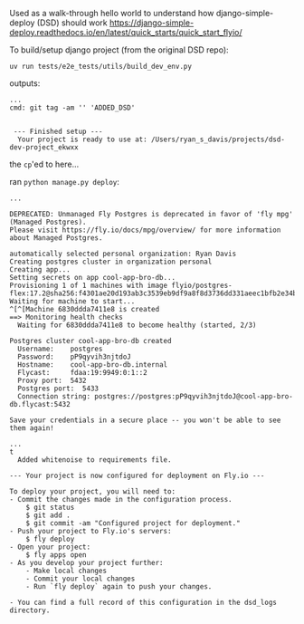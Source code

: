 Used as a walk-through hello world to understand how django-simple-deploy (DSD) should work
https://django-simple-deploy.readthedocs.io/en/latest/quick_starts/quick_start_flyio/

To build/setup django project (from the original DSD repo):
```
uv run tests/e2e_tests/utils/build_dev_env.py
```
outputs:
```
...
cmd: git tag -am '' 'ADDED_DSD'


 --- Finished setup ---
  Your project is ready to use at: /Users/ryan_s_davis/projects/dsd-dev-project_ekwxx
```
the `cp`'ed to here...


ran `python manage.py deploy`:

```
...

DEPRECATED: Unmanaged Fly Postgres is deprecated in favor of 'fly mpg' (Managed Postgres).
Please visit https://fly.io/docs/mpg/overview/ for more information about Managed Postgres.

automatically selected personal organization: Ryan Davis
Creating postgres cluster in organization personal
Creating app...
Setting secrets on app cool-app-bro-db...
Provisioning 1 of 1 machines with image flyio/postgres-flex:17.2@sha256:f4301ae20d193ab3c3539eb9df9a8f8d3736dd331aeec1bfb2e34b539dc353c5
Waiting for machine to start...
^[^[Machine 6830ddda7411e8 is created
==> Monitoring health checks
  Waiting for 6830ddda7411e8 to become healthy (started, 2/3)

Postgres cluster cool-app-bro-db created
  Username:    postgres
  Password:    pP9qyvih3njtdoJ
  Hostname:    cool-app-bro-db.internal
  Flycast:     fdaa:19:9949:0:1::2
  Proxy port:  5432
  Postgres port:  5433
  Connection string: postgres://postgres:pP9qyvih3njtdoJ@cool-app-bro-db.flycast:5432

Save your credentials in a secure place -- you won't be able to see them again!

...
t 
  Added whitenoise to requirements file.

--- Your project is now configured for deployment on Fly.io ---

To deploy your project, you will need to:
- Commit the changes made in the configuration process.
    $ git status
    $ git add .
    $ git commit -am "Configured project for deployment."
- Push your project to Fly.io's servers:
    $ fly deploy
- Open your project:
    $ fly apps open
- As you develop your project further:
    - Make local changes
    - Commit your local changes
    - Run `fly deploy` again to push your changes.

- You can find a full record of this configuration in the dsd_logs directory.
```
